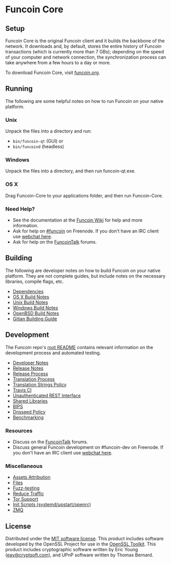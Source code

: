 Funcoin Core
=============

Setup
---------------------
Funcoin Core is the original Funcoin client and it builds the backbone of the network. It downloads and, by default, stores the entire history of Funcoin transactions (which is currently more than 7 GBs); depending on the speed of your computer and network connection, the synchronization process can take anywhere from a few hours to a day or more.

To download Funcoin Core, visit [funcoin.org](https://funcoin.org).

Running
---------------------
The following are some helpful notes on how to run Funcoin on your native platform.

### Unix

Unpack the files into a directory and run:

- `bin/funcoin-qt` (GUI) or
- `bin/funcoind` (headless)

### Windows

Unpack the files into a directory, and then run funcoin-qt.exe.

### OS X

Drag Funcoin-Core to your applications folder, and then run Funcoin-Core.

### Need Help?

* See the documentation at the [Funcoin Wiki](https://funcoin.info/)
for help and more information.
* Ask for help on [#funcoin](http://webchat.freenode.net?channels=funcoin) on Freenode. If you don't have an IRC client use [webchat here](http://webchat.freenode.net?channels=funcoin).
* Ask for help on the [FuncoinTalk](https://funcointalk.io/) forums.

Building
---------------------
The following are developer notes on how to build Funcoin on your native platform. They are not complete guides, but include notes on the necessary libraries, compile flags, etc.

- [Dependencies](dependencies.md)
- [OS X Build Notes](build-osx.md)
- [Unix Build Notes](build-unix.md)
- [Windows Build Notes](build-windows.md)
- [OpenBSD Build Notes](build-openbsd.md)
- [Gitian Building Guide](gitian-building.md)

Development
---------------------
The Funcoin repo's [root README](/README.md) contains relevant information on the development process and automated testing.

- [Developer Notes](developer-notes.md)
- [Release Notes](release-notes.md)
- [Release Process](release-process.md)
- [Translation Process](translation_process.md)
- [Translation Strings Policy](translation_strings_policy.md)
- [Travis CI](travis-ci.md)
- [Unauthenticated REST Interface](REST-interface.md)
- [Shared Libraries](shared-libraries.md)
- [BIPS](bips.md)
- [Dnsseed Policy](dnsseed-policy.md)
- [Benchmarking](benchmarking.md)

### Resources
* Discuss on the [FuncoinTalk](https://funcointalk.io/) forums.
* Discuss general Funcoin development on #funcoin-dev on Freenode. If you don't have an IRC client use [webchat here](http://webchat.freenode.net/?channels=funcoin-dev).

### Miscellaneous
- [Assets Attribution](assets-attribution.md)
- [Files](files.md)
- [Fuzz-testing](fuzzing.md)
- [Reduce Traffic](reduce-traffic.md)
- [Tor Support](tor.md)
- [Init Scripts (systemd/upstart/openrc)](init.md)
- [ZMQ](zmq.md)

License
---------------------
Distributed under the [MIT software license](/COPYING).
This product includes software developed by the OpenSSL Project for use in the [OpenSSL Toolkit](https://www.openssl.org/). This product includes
cryptographic software written by Eric Young ([eay@cryptsoft.com](mailto:eay@cryptsoft.com)), and UPnP software written by Thomas Bernard.
